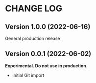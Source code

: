 # CHANGE LOG

## Version 1.0.0 (2022-06-16)

General production release

## Version 0.0.1 (2022-06-02)

**Experimental. Do not use in production.**

* Initial Git import
